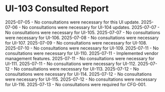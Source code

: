 # UI-103 Consulted Report

2025-07-05 - No consultations were necessary for this UI update.
2025-07-06 - No consultations were necessary for UI-104 updates.
2025-07-07 - No consultations were necessary for UI-105.
2025-07-07 - No consultations were necessary for UI-106.
2025-07-08 - No consultations were necessary for UI-107.
2025-07-09 - No consultations were necessary for UI-108.
2025-07-10 - No consultations were necessary for UI-109.
2025-07-11 - No consultations were necessary for UI-110.
2025-07-11 - Implemented vendor management features.
2025-07-11 - No consultations were necessary for UI-111.
2025-07-11 - No consultations were necessary for UI-112.
2025-07-12 - No consultations were necessary for UI-113.
2025-07-12 - No consultations were necessary for UI-114.
2025-07-12 - No consultations were necessary for UI-115.
2025-07-12 - No consultations were necessary for UI-116.
2025-07-13 - No consultations were required for CFG-001.
